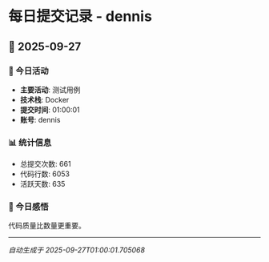 # 每日提交记录 - dennis

## 📅 2025-09-27

### 🎯 今日活动
- **主要活动**: 测试用例
- **技术栈**: Docker
- **提交时间**: 01:00:01
- **账号**: dennis

### 📊 统计信息
- 总提交次数: 661
- 代码行数: 6053
- 活跃天数: 635

### 💭 今日感悟
代码质量比数量更重要。

---
*自动生成于 2025-09-27T01:00:01.705068*
